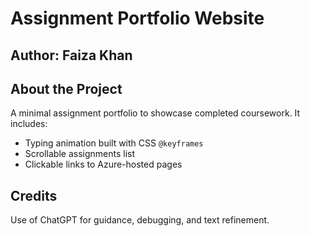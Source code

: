 # Assignment Portfolio Website

**Author:** Faiza Khan
---
## About the Project
A minimal assignment portfolio to showcase completed coursework. It includes:
- Typing animation built with CSS `@keyframes`
- Scrollable assignments list
- Clickable links to Azure-hosted pages

## Credits
Use of ChatGPT for guidance, debugging, and text refinement.
